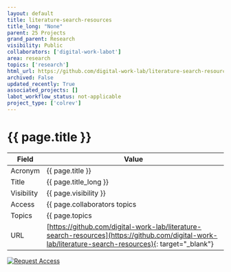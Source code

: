 ```yaml
---
layout: default
title: literature-search-resources
title_long: "None"
parent: 25 Projects
grand_parent: Research
visibility: Public
collaborators: ['digital-work-labot']
area: research
topics: ['research']
html_url: https://github.com/digital-work-lab/literature-search-resources
archived: False
updated_recently: True
associated_projects: []
labot_workflow_status: not-applicable
project_type: ['colrev']
---
```


# {{ page.title }}

Field               | Value
------------------- | ----------------------------------
Acronym             | {{ page.title }}
Title               | {{ page.title_long }}
Visibility          | {{ page.visibility }}
Access              | {{ page.collaborators topics | join: ", "}}
Topics              | {{ page.topics | join: ", " }}
URL                 | [https://github.com/digital-work-lab/literature-search-resources](https://github.com/digital-work-lab/literature-search-resources){: target="_blank"}

[![Request Access](https://img.shields.io/badge/Request-Access-blue?style=for-the-badge)](https://github.com/digital-work-lab/handbook/issues/new?assignees=geritwagner&labels=access+request&template=request-repo-access.md&title=%5BAccess+Request%5D+Request+for+access+to+repository)
